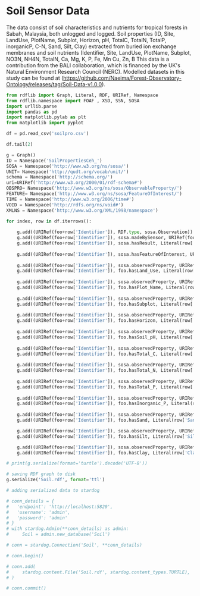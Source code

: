 

# Soil Sensor Data

 The data consist of soil characteristics and nutrients for tropical forests in Sabah, Malaysia, both unlogged and logged. Soil properties (ID, Site, LandUse, PlotName, Subplot, Horizon, pH, TotalC, TotalN, TotalP, inorganicP, C-N, Sand, Silt, Clay) extracted from buried ion exchange membranes and soil nutrients (Identifier, Site, LandUse, PlotName, Subplot, NO3N, NH4N, TotalN, Ca, Mg, K, P, Fe, Mn Cu, Zn, B This data is a contribution from the BALI collaboration, which is financed by the UK's Natural Environment Research Council (NERC).
Modelled datasets in this study can be found at (https://github.com/Naeima/Forest-Observatory-Ontology/releases/tag/Soil-Data-v1.0.0).






```python
from rdflib import Graph, Literal, RDF, URIRef, Namespace 
from rdflib.namespace import FOAF , XSD, SSN, SOSA 
import urllib.parse
import pandas as pd 
import matplotlib.pylab as plt
from matplotlib import pyplot
```


```python
df = pd.read_csv('soilpro.csv')
```


```python
df.tail(2)
```



```python
g = Graph()
ID = Namespace('SoilPropertiesCeh_')
SOSA = Namespace('http://www.w3.org/ns/sosa/')
UNIT= Namespace('http://qudt.org/vocab/unit/')
schema = Namespace('http://schema.org/')
uri=URIRef('http://www.w3.org/2000/01/rdf-schema#')
OBSPRO= Namespace('http://www.w3.org/ns/sosa/ObservableProperty/')
FEATURE= Namespace('http://www.w3.org/ns/sosa/FeatureOfInterest/')
TIME = Namespace('http://www.w3.org/2006/time#')
VOID = Namespace('http://rdfs.org/ns/void#')
XMLNS = Namespace('http://www.w3.org/XML/1998/namespace')
```


```python
for index, row in df.iterrows():
    
    g.add((URIRef(foo+row['Identifier']), RDF.type, sosa.Observation))
    g.add((URIRef(foo+row['Identifier']), sosa.madeBySensor, URIRef(foo+'Soil_Properties_FRC')))
    g.add((URIRef(foo+row['Identifier']), sosa.hasResult, Literal(row['Identifier'], datatype=XSD.string))) 
    
    g.add((URIRef(foo+row['Identifier']), sosa.hasFeatureOfInterest, URIRef(foo+'Site')))
     
    g.add((URIRef(foo+row['Identifier']), sosa.observedProperty, URIRef(foo+'Land_Use')))
    g.add((URIRef(foo+row['Identifier']), foo.hasLand_Use, Literal(row['Land_Use'], datatype=XSD.string)))
    
    g.add((URIRef(foo+row['Identifier']), sosa.observedProperty, URIRef(foo+'Plot_Name')))
    g.add((URIRef(foo+row['Identifier']), foo.hasPlot_Name, Literal(row['Plot_Name'], datatype=XSD.string)))
 
    g.add((URIRef(foo+row['Identifier']), sosa.observedProperty, URIRef(foo+'Subplot')))
    g.add((URIRef(foo+row['Identifier']), foo.hasSubplot, Literal(row['Subplot'], datatype=XSD.integer)))
 
    g.add((URIRef(foo+row['Identifier']), sosa.observedProperty, URIRef(foo+'Horizon')))
    g.add((URIRef(foo+row['Identifier']), foo.hasHorizon, Literal(row['Horizon'], datatype=XSD.string)))
    
    g.add((URIRef(foo+row['Identifier']), sosa.observedProperty, URIRef(foo+'Soil_pH')))
    g.add((URIRef(foo+row['Identifier']), foo.hasSoil_pH, Literal(row['Soil_pH'], datatype=XSD.float)))
    
    g.add((URIRef(foo+row['Identifier']), sosa.observedProperty, URIRef(foo+'Total_C')))
    g.add((URIRef(foo+row['Identifier']), foo.hasTotal_C, Literal(row['Total_C'], datatype=XSD.float)))
    
    g.add((URIRef(foo+row['Identifier']), sosa.observedProperty, URIRef(foo+'Total_N')))
    g.add((URIRef(foo+row['Identifier']), foo.hasTotal_N, Literal(row['Total_N'], datatype=XSD.float)))
    
    g.add((URIRef(foo+row['Identifier']), sosa.observedProperty, URIRef(foo+'Total_P')))
    g.add((URIRef(foo+row['Identifier']), foo.hasTotal_P, Literal(row['Total_P'], datatype=XSD.float)))
    
    g.add((URIRef(foo+row['Identifier']), sosa.observedProperty, URIRef(foo+'inorganic_P')))
    g.add((URIRef(foo+row['Identifier']), foo.hasInorganic_P, Literal(row['inorganic_P'], datatype=XSD.float)))
    
    g.add((URIRef(foo+row['Identifier']), sosa.observedProperty, URIRef(foo+'Sand')))
    g.add((URIRef(foo+row['Identifier']), foo.hasSand, Literal(row['Sand'], datatype=XSD.float)))

    g.add((URIRef(foo+row['Identifier']), sosa.observedProperty, URIRef(foo+'Silt')))
    g.add((URIRef(foo+row['Identifier']), foo.hasSilt, Literal(row['Silt'], datatype=XSD.float)))

    g.add((URIRef(foo+row['Identifier']), sosa.observedProperty, URIRef(foo+'Clay')))
    g.add((URIRef(foo+row['Identifier']), foo.hasClay, Literal(row['Clay'], datatype=XSD.float)))

```


```python
# print(g.serialize(format='turtle').decode('UTF-8'))
```


```python
# saving RDF graph to disk
g.serialize('Soil.rdf', format='ttl')
```


```python
# adding serialized data to stardog 

# conn_details = {
#   'endpoint': 'http://localhost:5820',
#   'username': 'admin',
#   'password': 'admin'
# }
# with stardog.Admin(**conn_details) as admin:
#     Soil = admin.new_database('Soil')

# conn = stardog.Connection('Soil', **conn_details)

# conn.begin()

# conn.add(
#     stardog.content.File('Soil.rdf', stardog.content_types.TURTLE),
# )

# conn.commit()
```
